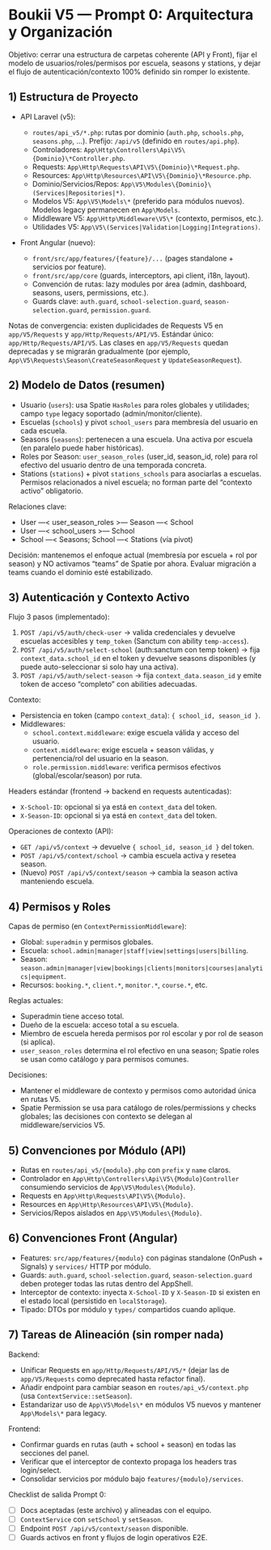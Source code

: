 # Boukii V5 — Prompt 0: Arquitectura y Organización

Objetivo: cerrar una estructura de carpetas coherente (API y Front), fijar el modelo de usuarios/roles/permisos por escuela, seasons y stations, y dejar el flujo de autenticación/contexto 100% definido sin romper lo existente.

## 1) Estructura de Proyecto

- API Laravel (v5):
  - `routes/api_v5/*.php`: rutas por dominio (`auth.php`, `schools.php`, `seasons.php`, ...). Prefijo: `/api/v5` (definido en `routes/api.php`).
  - Controladores: `App\Http\Controllers\Api\V5\{Dominio}\*Controller.php`.
  - Requests: `App\Http\Requests\API\V5\{Dominio}\*Request.php`.
  - Resources: `App\Http\Resources\API\V5\{Dominio}\*Resource.php`.
  - Dominio/Servicios/Repos: `App\V5\Modules\{Dominio}\(Services|Repositories|*)`.
  - Modelos V5: `App\V5\Models\*` (preferido para módulos nuevos). Modelos legacy permanecen en `App\Models`.
  - Middleware V5: `App\Http\Middleware\V5\*` (contexto, permisos, etc.).
  - Utilidades V5: `App\V5\(Services|Validation|Logging|Integrations)`.

- Front Angular (nuevo):
  - `front/src/app/features/{feature}/...` (pages standalone + servicios por feature).
  - `front/src/app/core` (guards, interceptors, api client, i18n, layout).
  - Convención de rutas: lazy modules por área (admin, dashboard, seasons, users, permissions, etc.).
  - Guards clave: `auth.guard`, `school-selection.guard`, `season-selection.guard`, `permission.guard`.

Notas de convergencia: existen duplicidades de Requests V5 en `app/V5/Requests` y `app/Http/Requests/API/V5`. Estándar único: `app/Http/Requests/API/V5`. Las clases en `app/V5/Requests` quedan deprecadas y se migrarán gradualmente (por ejemplo, `App\V5\Requests\Season\CreateSeasonRequest` y `UpdateSeasonRequest`).

## 2) Modelo de Datos (resumen)

- Usuario (`users`): usa Spatie `HasRoles` para roles globales y utilidades; campo `type` legacy soportado (admin/monitor/cliente).
- Escuelas (`schools`) y pivot `school_users` para membresía del usuario en cada escuela.
- Seasons (`seasons`): pertenecen a una escuela. Una activa por escuela (en paralelo puede haber históricas).
- Roles por Season: `user_season_roles` (user_id, season_id, role) para rol efectivo del usuario dentro de una temporada concreta.
- Stations (`stations`) + pivot `stations_schools` para asociarlas a escuelas. Permisos relacionados a nivel escuela; no forman parte del “contexto activo” obligatorio.

Relaciones clave:
- User —< user_season_roles >— Season —< School
- User —< school_users >— School
- School —< Seasons; School —< Stations (vía pivot)

Decisión: mantenemos el enfoque actual (membresía por escuela + rol por season) y NO activamos “teams” de Spatie por ahora. Evaluar migración a teams cuando el dominio esté estabilizado.

## 3) Autenticación y Contexto Activo

Flujo 3 pasos (implementado):
1) `POST /api/v5/auth/check-user` → valida credenciales y devuelve escuelas accesibles y `temp_token` (Sanctum con ability `temp-access`).
2) `POST /api/v5/auth/select-school` (auth:sanctum con temp token) → fija `context_data.school_id` en el token y devuelve seasons disponibles (y puede auto-seleccionar si solo hay una activa).
3) `POST /api/v5/auth/select-season` → fija `context_data.season_id` y emite token de acceso “completo” con abilities adecuadas.

Contexto:
- Persistencia en token (campo `context_data`): `{ school_id, season_id }`.
- Middlewares:
  - `school.context.middleware`: exige escuela válida y acceso del usuario.
  - `context.middleware`: exige escuela + season válidas, y pertenencia/rol del usuario en la season.
  - `role.permission.middleware`: verifica permisos efectivos (global/escolar/season) por ruta.

Headers estándar (frontend → backend en requests autenticadas):
- `X-School-ID`: opcional si ya está en `context_data` del token.
- `X-Season-ID`: opcional si ya está en `context_data` del token.

Operaciones de contexto (API):
- `GET /api/v5/context` → devuelve `{ school_id, season_id }` del token.
- `POST /api/v5/context/school` → cambia escuela activa y resetea season.
- (Nuevo) `POST /api/v5/context/season` → cambia la season activa manteniendo escuela.

## 4) Permisos y Roles

Capas de permiso (en `ContextPermissionMiddleware`):
- Global: `superadmin` y permisos globales.
- Escuela: `school.admin|manager|staff|view|settings|users|billing`.
- Season: `season.admin|manager|view|bookings|clients|monitors|courses|analytics|equipment`.
- Recursos: `booking.*`, `client.*`, `monitor.*`, `course.*`, etc.

Reglas actuales:
- Superadmin tiene acceso total.
- Dueño de la escuela: acceso total a su escuela.
- Miembro de escuela hereda permisos por rol escolar y por rol de season (si aplica).
- `user_season_roles` determina el rol efectivo en una season; Spatie roles se usan como catálogo y para permisos comunes.

Decisiones:
- Mantener el middleware de contexto y permisos como autoridad única en rutas V5.
- Spatie Permission se usa para catálogo de roles/permissions y checks globales; las decisiones con contexto se delegan al middleware/servicios V5.

## 5) Convenciones por Módulo (API)

- Rutas en `routes/api_v5/{modulo}.php` con `prefix` y `name` claros.
- Controlador en `App\Http\Controllers\Api\V5\{Modulo}Controller` consumiendo servicios de `App\V5\Modules\{Modulo}`.
- Requests en `App\Http\Requests\API\V5\{Modulo}`.
- Resources en `App\Http\Resources\API\V5\{Modulo}`.
- Servicios/Repos aislados en `App\V5\Modules\{Modulo}`.

## 6) Convenciones Front (Angular)

- Features: `src/app/features/{modulo}` con páginas standalone (OnPush + Signals) y `services/` HTTP por módulo.
- Guards: `auth.guard`, `school-selection.guard`, `season-selection.guard` deben proteger todas las rutas dentro del AppShell.
- Interceptor de contexto: inyecta `X-School-ID` y `X-Season-ID` si existen en el estado local (persistido en `localStorage`).
- Tipado: DTOs por módulo y `types/` compartidos cuando aplique.

## 7) Tareas de Alineación (sin romper nada)

Backend:
- Unificar Requests en `app/Http/Requests/API/V5/*` (dejar las de `app/V5/Requests` como deprecated hasta refactor final).
- Añadir endpoint para cambiar season en `routes/api_v5/context.php` (usa `ContextService::setSeason`).
- Estandarizar uso de `App\V5\Models\*` en módulos V5 nuevos y mantener `App\Models\*` para legacy.

Frontend:
- Confirmar guards en rutas (auth + school + season) en todas las secciones del panel.
- Verificar que el interceptor de contexto propaga los headers tras login/select.
- Consolidar servicios por módulo bajo `features/{modulo}/services`.

Checklist de salida Prompt 0:
- [ ] Docs aceptadas (este archivo) y alineadas con el equipo.
- [ ] `ContextService` con `setSchool` y `setSeason`.
- [ ] Endpoint `POST /api/v5/context/season` disponible.
- [ ] Guards activos en front y flujos de login operativos E2E.
